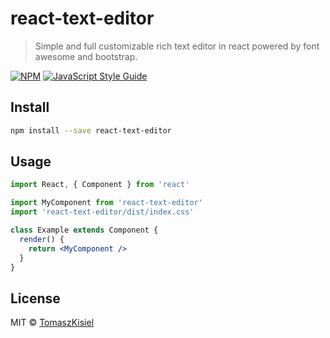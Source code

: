 # react-text-editor

> Simple and full customizable rich text editor in react powered by font awesome and bootstrap.

[![NPM](https://img.shields.io/npm/v/react-text-editor.svg)](https://www.npmjs.com/package/react-text-editor) [![JavaScript Style Guide](https://img.shields.io/badge/code_style-standard-brightgreen.svg)](https://standardjs.com)

## Install

```bash
npm install --save react-text-editor
```

## Usage

```jsx
import React, { Component } from 'react'

import MyComponent from 'react-text-editor'
import 'react-text-editor/dist/index.css'

class Example extends Component {
  render() {
    return <MyComponent />
  }
}
```

## License

MIT © [TomaszKisiel](https://github.com/TomaszKisiel)
